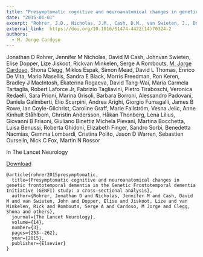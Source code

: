 ```yaml
---
title: "Presymptomatic cognitive and neuroanatomical changes in genetic frontotemporal dementia in the Genetic Frontotemporal dementia Initiative (GENFI) study: a cross-sectional analysis"
date: "2015-01-01"
excerpt: "Rohrer, J.D., Nicholas, J.M., Cash, D.M., van Swieten, J., Dopper, E., Jiskoot, L., van Minkelen, R., Rombouts, S.A., Cardoso, M.J., Clegg, S. and Espak, M., 2015. The Lancet Neurology, 14(3), pp.253-262."
external_link:  https://doi.org/10.1016/S1474-4422(14)70324-2
authors:
  - M. Jorge Cardoso
---
```

Jonathan D Rohrer, Jennifer M Nicholas, David M Cash, Johnvan Swieten, Elise Dopper, Lize Jiskoot, Rickvan Minkelen, Serge A Rombouts, [M. Jorge Cardoso](/people/jorge_cardoso), Shona Clegg,  Miklos Espak, Simon Mead, David L Thomas, Enrico De Vita, Mario Masellis, Sandra E Black, Morris Freedman, Ron Keren, Bradley J MacIntosh, Ekaterina Rogaeva, David Tang-Wai, Maria Carmela Tartaglia, Robert Laforce Jr, Fabrizio Tagliavini, Pietro Tiraboschi, Veronica Redaelli, Sara Prioni, Marina Grisoli, Barbara Borroni, Alessandro Padovani, Daniela Galimberti, Elio Scarpini, Andrea Arighi, Giorgio Fumagalli, James B Rowe, Ian Coyle-Gilchrist, Caroline Graff, Marie Fallström, Vesna Jelic, Anne Kinhult Ståhlbom, Christin Andersson, Håkan Thonberg, Lena Lilius, Giovanni B Frisoni, Giuliano Binettiz Michela Pievani, Martina Bocchetta, Luisa Benussi, Roberta Ghidoni, Elizabeth Finger, Sandro Sorbi, Benedetta Nacmias, Gemma Lombardi, Cristina Polito, Jason D Warren, Sebastien Ourselin, Nick C Fox, Martin N Rossor

In The Lancet Neurology

<a href="{{page.external_link}}" target="_blank"> Download </a>

```
@article{rohrer2015presymptomatic,
  title={Presymptomatic cognitive and neuroanatomical changes in genetic frontotemporal dementia in the Genetic Frontotemporal dementia Initiative (GENFI) study: a cross-sectional analysis},
  author={Rohrer, Jonathan D and Nicholas, Jennifer M and Cash, David M and van Swieten, John and Dopper, Elise and Jiskoot, Lize and van Minkelen, Rick and Rombouts, Serge A and Cardoso, M Jorge and Clegg, Shona and others},
  journal={The Lancet Neurology},
  volume={14},
  number={3},
  pages={253--262},
  year={2015},
  publisher={Elsevier}
}
```
